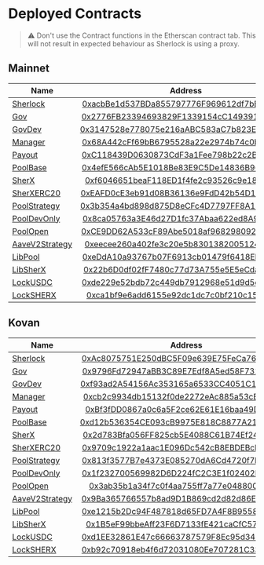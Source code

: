 # Deployed Contracts

> :warning: Don't use the Contract functions in the Etherscan contract tab. This will not result in expected behaviour as Sherlock is using a proxy.

## Mainnet

| Name                                                                                                              |                                                        Address                                                        |
| ----------------------------------------------------------------------------------------------------------------- | :-------------------------------------------------------------------------------------------------------------------: |
| [Sherlock](https://github.com/mudgen/diamond-2/blob/master/contracts/Diamond.sol)                                 | [0xacbBe1d537BDa855797776F969612df7bBb98215](https://etherscan.io/address/0xacbBe1d537BDa855797776F969612df7bBb98215) |
| [Gov](https://github.com/sherlock-protocol/sherlock-v1-core/blob/main/contracts/facets/Gov.sol)                   | [0x2776FB23394693829F1339154cC149391397fC3f](https://etherscan.io/address/0x2776FB23394693829F1339154cC149391397fC3f) |
| [GovDev](https://github.com/sherlock-protocol/sherlock-v1-core/blob/main/contracts/facets/GovDev.sol)             | [0x3147528e778075e216aABC583aC7b823E4F133A1](https://etherscan.io/address/0x3147528e778075e216aABC583aC7b823E4F133A1) |
| [Manager](https://github.com/sherlock-protocol/sherlock-v1-core/blob/main/contracts/facets/Manager.sol)           | [0x68A442cFf69bB6795528a22e2974b74c0ba8D555](https://etherscan.io/address/0x68A442cFf69bB6795528a22e2974b74c0ba8D555) |
| [Payout](https://github.com/sherlock-protocol/sherlock-v1-core/blob/main/contracts/facets/Payout.sol)             | [0xC118439D0630873CdF3a1Fee798b22c2B61c23f9](https://etherscan.io/address/0xC118439D0630873CdF3a1Fee798b22c2B61c23f9) |
| [PoolBase](https://github.com/sherlock-protocol/sherlock-v1-core/blob/main/contracts/facets/PoolBase.sol)         | [0x4efE566cAb5E1018Be83E9C5De14836B96b4cA40](https://etherscan.io/address/0x4efE566cAb5E1018Be83E9C5De14836B96b4cA40) |
| [SherX](https://github.com/sherlock-protocol/sherlock-v1-core/blob/main/contracts/facets/SherX.sol)               | [0xf6046651beaF118ED1f4fe2c93526c9e186Ee88B](https://etherscan.io/address/0xf6046651beaF118ED1f4fe2c93526c9e186Ee88B) |
| [SherXERC20](https://github.com/sherlock-protocol/sherlock-v1-core/blob/main/contracts/facets/SherXERC20.sol)     | [0xEAFD0cE3eb91d08B36136e9FdD42b54D1bb9294A](https://etherscan.io/address/0xEAFD0cE3eb91d08B36136e9FdD42b54D1bb9294A) |
| [PoolStrategy](https://github.com/sherlock-protocol/sherlock-v1-core/blob/main/contracts/facets/PoolStrategy.sol) | [0x3b354a4bd898d875D8eCFc4D7797FF8A1665C5E4](https://etherscan.io/address/0x3b354a4bd898d875D8eCFc4D7797FF8A1665C5E4) |
| [PoolDevOnly](https://github.com/sherlock-protocol/sherlock-v1-core/blob/main/contracts/facets/PoolDevOnly.sol)   | [0x8ca05763a3E46d27D1fc37Abaa622ed8A9067134](https://etherscan.io/address/0x8ca05763a3E46d27D1fc37Abaa622ed8A9067134) |
| [PoolOpen](https://github.com/sherlock-protocol/sherlock-v1-core/blob/main/contracts/facets/PoolOpen.sol)         | [0xCE9DD62A533cF89Abe5018af9682980922b5cE22](https://etherscan.io/address/0xCE9DD62A533cF89Abe5018af9682980922b5cE22) |
| [AaveV2Strategy](https://github.com/sherlock-protocol/sherlock-v1-core/blob/main/contracts/strategies/AaveV2.sol) | [0xeecee260a402fe3c20e5b8301382005124bef121](https://etherscan.io/address/0xeecee260a402fe3c20e5b8301382005124bef121) |
| [LibPool](https://github.com/sherlock-protocol/sherlock-v1-core/blob/main/contracts/libraries/LibPool.sol)        | [0xeDdA10a93767b07F6913cb01479f6418Eb35aB7E](https://etherscan.io/address/0xeDdA10a93767b07F6913cb01479f6418Eb35aB7E) |
| [LibSherX](https://github.com/sherlock-protocol/sherlock-v1-core/blob/main/contracts/libraries/LibSherX.sol)      | [0x22b6D0df02fF7480c77d73A755e5E5eCdac53b1e](https://etherscan.io/address/0x22b6D0df02fF7480c77d73A755e5E5eCdac53b1e) |
| [LockUSDC](https://github.com/sherlock-protocol/sherlock-v1-core/blob/main/contracts/ForeignLock.sol)             | [0xde229e52bdb72c449db7912968e51d9d5e793005](https://etherscan.io/address/0xde229e52bdb72c449db7912968e51d9d5e793005) |
| [LockSHERX](https://github.com/sherlock-protocol/sherlock-v1-core/blob/main/contracts/NativeLock.sol)             | [0xca1bf9e6add6155e92dc1dc7c0bf210c159a2f43](https://etherscan.io/address/0xca1bf9e6add6155e92dc1dc7c0bf210c159a2f43) |

## Kovan

| Name                                                                                                              |                                                           Address                                                           |
| ----------------------------------------------------------------------------------------------------------------- | :-------------------------------------------------------------------------------------------------------------------------: |
| [Sherlock](https://github.com/mudgen/diamond-2/blob/master/contracts/Diamond.sol)                                 | [0xAc8075751E250dBC5F09e639E75FeCa7656eeD3c](https://kovan.etherscan.io/address/0xAc8075751E250dBC5F09e639E75FeCa7656eeD3c) |
| [Gov](https://github.com/sherlock-protocol/sherlock-v1-core/blob/main/contracts/facets/Gov.sol)                   | [0x9796Fd72947aBB3C89E7Edf8A5ed58F731A6bA97](https://kovan.etherscan.io/address/0x9796Fd72947aBB3C89E7Edf8A5ed58F731A6bA97) |
| [GovDev](https://github.com/sherlock-protocol/sherlock-v1-core/blob/main/contracts/facets/GovDev.sol)             | [0xf93ad2A54156Ac353165a6533CC4051C18FC7512](https://kovan.etherscan.io/address/0xf93ad2A54156Ac353165a6533CC4051C18FC7512) |
| [Manager](https://github.com/sherlock-protocol/sherlock-v1-core/blob/main/contracts/facets/Manager.sol)           | [0xcb2c9934db15132f0de2272eAc885a53cB85660A](https://kovan.etherscan.io/address/0xcb2c9934db15132f0de2272eAc885a53cB85660A) |
| [Payout](https://github.com/sherlock-protocol/sherlock-v1-core/blob/main/contracts/facets/Payout.sol)             | [0xBf3fDD0867a0c6a5F2ce62E61E16baa49D4b90f9](https://kovan.etherscan.io/address/0xBf3fDD0867a0c6a5F2ce62E61E16baa49D4b90f9) |
| [PoolBase](https://github.com/sherlock-protocol/sherlock-v1-core/blob/main/contracts/facets/PoolBase.sol)         | [0xd12b536354CE093cB9975E818C8877A21FbD0203](https://kovan.etherscan.io/address/0xd12b536354CE093cB9975E818C8877A21FbD0203) |
| [SherX](https://github.com/sherlock-protocol/sherlock-v1-core/blob/main/contracts/facets/SherX.sol)               | [0x2d783Bfa056FF825cb5E4088C61B74Ef24A55C56](https://kovan.etherscan.io/address/0x2d783Bfa056FF825cb5E4088C61B74Ef24A55C56) |
| [SherXERC20](https://github.com/sherlock-protocol/sherlock-v1-core/blob/main/contracts/facets/SherXERC20.sol)     | [0x9709c1922a1aac1E096Dc542cB8EBDEBcb9C1147](https://kovan.etherscan.io/address/0x9709c1922a1aac1E096Dc542cB8EBDEBcb9C1147) |
| [PoolStrategy](https://github.com/sherlock-protocol/sherlock-v1-core/blob/main/contracts/facets/PoolStrategy.sol) | [0x813f3577B7e4373E085270dA6Cd4720f7b36D151](https://kovan.etherscan.io/address/0x813f3577B7e4373E085270dA6Cd4720f7b36D151) |
| [PoolDevOnly](https://github.com/sherlock-protocol/sherlock-v1-core/blob/main/contracts/facets/PoolDevOnly.sol)   | [0x1f232700569982D6D224fC2C3E1f02402D1F6293](https://kovan.etherscan.io/address/0x1f232700569982D6D224fC2C3E1f02402D1F6293) |
| [PoolOpen](https://github.com/sherlock-protocol/sherlock-v1-core/blob/main/contracts/facets/PoolOpen.sol)         | [0x3ab35b1a34f7c0f4aa755ff7a77e048800fcac5d](https://kovan.etherscan.io/address/0x3ab35b1a34f7c0f4aa755ff7a77e048800fcac5d) |
| [AaveV2Strategy](https://github.com/sherlock-protocol/sherlock-v1-core/blob/main/contracts/strategies/AaveV2.sol) | [0x9Ba365766557b8ad9D1B869cd2d82d86E64e0121](https://kovan.etherscan.io/address/0x9Ba365766557b8ad9D1B869cd2d82d86E64e0121) |
| [LibPool](https://github.com/sherlock-protocol/sherlock-v1-core/blob/main/contracts/libraries/LibPool.sol)        | [0xe1215b2Dc94F487818d65FD7A4F8B9558602f0E0](https://kovan.etherscan.io/address/0xe1215b2Dc94F487818d65FD7A4F8B9558602f0E0) |
| [LibSherX](https://github.com/sherlock-protocol/sherlock-v1-core/blob/main/contracts/libraries/LibSherX.sol)      | [0x1B5eF99bbeAff23F6D7133fE421caCfC573d10ad](https://kovan.etherscan.io/address/0x1B5eF99bbeAff23F6D7133fE421caCfC573d10ad) |
| [LockUSDC](https://github.com/sherlock-protocol/sherlock-v1-core/blob/main/contracts/ForeignLock.sol)             | [0xd1EE32861E47c66663787579F8Ec95d3497AbaC1](https://kovan.etherscan.io/address/0xd1EE32861E47c66663787579F8Ec95d3497AbaC1) |
| [LockSHERX](https://github.com/sherlock-protocol/sherlock-v1-core/blob/main/contracts/NativeLock.sol)             | [0xb92c70918eb4f6d72031080Ee707281C337D4759](https://kovan.etherscan.io/address/0xb92c70918eb4f6d72031080Ee707281C337D4759) |
